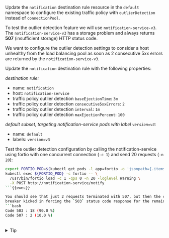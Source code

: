 Update the `notification` destination rule resource in the `default` namespace to configure the existing traffic policy
with `outlierDetection` instead of `connectionPool`. 

To test the outlier detection feature we will use `notification-service-v3`. 
The `notification-service-v3` has a storage problem and always returns **507** (insufficient storage) HTTP status code.

We want to configure the outlier detection settings to consider a host unhealthy from the load balancing pool as soon as
2 consecutive 5xx errors are returned by the `notification-service-v3`.

Update the `notification` destination rule with the following properties:

*destination rule:*
- name: `notification`
- host: `notification-service`
- traffic policy outlier detection `baseEjectionTime`: `3m`
- traffic policy outlier detection `consecutive5xxErrors`: `2`
- traffic policy outlier detection `interval`: `1m`
- traffic policy outlier detection `maxEjectionPercent`: `100`

*default subset, targeting notification-service pods with label `version=v3`:*
- name: `default`
- labels: `version=v3`

Test the outlier detection configuration by calling the notification-service using fortio with
one concurrent connection (`-c 1`) and send 20 requests (`-n 20`):

```bash
export FORTIO_POD=$(kubectl get pods -l app=fortio -o 'jsonpath={.items[0].metadata.name}')
kubectl exec ${FORTIO_POD} -c fortio -- \
  /usr/bin/fortio load -c 1 -qps 0 -n 20 -loglevel Warning \
  -X POST http://notification-service/notify
```{{exec}}

You should see that just 2 requests terminated with 507, but then the circuit 
breaker kicked in forcing the `503` status code response for the remaining requests:
```bash
Code 503 : 18 (90.0 %)
Code 507 : 2 (10.0 %)
```

<br>
<details><summary>Tip</summary>

```plain
apiVersion: networking.istio.io/v1beta1
kind: DestinationRule
metadata:
 name: notification
spec:
  host: notification-service
  trafficPolicy:
    outlierDetection:
      baseEjectionTime: // TODO
      consecutive5xxErrors: // TODO
      interval: // TODO
      maxEjectionPercent: // TODO
  subsets:
  - name: default
    labels:
      version: v3
```{{copy}}
</details>

<br>
<details><summary>Solution</summary>

```plain
apiVersion: networking.istio.io/v1beta1
kind: DestinationRule
metadata:
 name: notification
spec:
  host: notification-service
  trafficPolicy:
    outlierDetection:
      baseEjectionTime: 3m
      consecutive5xxErrors: 2
      interval: 1m
      maxEjectionPercent: 100
  subsets:
  - name: default
    labels:
      version: v3
```{{copy}}
</details>